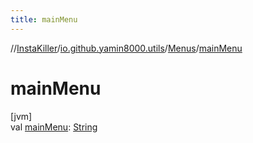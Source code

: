 ```yaml
---
title: mainMenu
---
```

//[InstaKiller](../../../index.html)/[io.github.yamin8000.utils](../index.html)/[Menus](index.html)/[mainMenu](main-menu.html)



# mainMenu



[jvm]\
val [mainMenu](main-menu.html): [String](https://kotlinlang.org/api/latest/jvm/stdlib/kotlin/-string/index.html)




